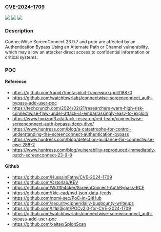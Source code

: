 ### [CVE-2024-1709](https://cve.mitre.org/cgi-bin/cvename.cgi?name=CVE-2024-1709)
![](https://img.shields.io/static/v1?label=Product&message=ScreenConnect&color=blue)
![](https://img.shields.io/static/v1?label=Version&message=n%2Fa&color=blue)
![](https://img.shields.io/static/v1?label=Vulnerability&message=CWE-288%20Authentication%20bypass%20using%20an%20alternate%20path%20or%20channel&color=brighgreen)

### Description

ConnectWise ScreenConnect 23.9.7 and prior are affected by an Authentication Bypass Using an Alternate Path or Channel vulnerability, which may allow an attacker direct access to confidential information or critical systems.

### POC

#### Reference
- https://github.com/rapid7/metasploit-framework/pull/18870
- https://github.com/watchtowrlabs/connectwise-screenconnect_auth-bypass-add-user-poc
- https://techcrunch.com/2024/02/21/researchers-warn-high-risk-connectwise-flaw-under-attack-is-embarrassingly-easy-to-exploit/
- https://www.horizon3.ai/attack-research/red-team/connectwise-screenconnect-auth-bypass-deep-dive/
- https://www.huntress.com/blog/a-catastrophe-for-control-understanding-the-screenconnect-authentication-bypass
- https://www.huntress.com/blog/detection-guidance-for-connectwise-cwe-288-2
- https://www.huntress.com/blog/vulnerability-reproduced-immediately-patch-screenconnect-23-9-8

#### Github
- https://github.com/HussainFathy/CVE-2024-1709
- https://github.com/Ostorlab/KEV
- https://github.com/W01fh4cker/ScreenConnect-AuthBypass-RCE
- https://github.com/fkie-cad/nvd-json-data-feeds
- https://github.com/nomi-sec/PoC-in-GitHub
- https://github.com/securitycipher/daily-bugbounty-writeups
- https://github.com/tr1pl3ight/POCv2.0-for-CVE-2024-1709
- https://github.com/watchtowrlabs/connectwise-screenconnect_auth-bypass-add-user-poc
- https://github.com/xaitax/SploitScan

